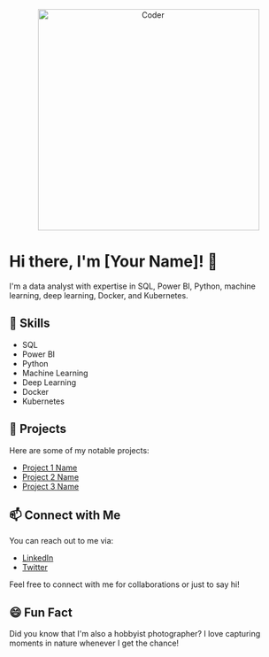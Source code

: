 <div align="center">
  <img src="https://media.giphy.com/media/ZVik7pBtu9dNS/giphy.gif" alt="Coder" width="400"/>
</div>

# Hi there, I'm [Your Name]! 👋

I'm a data analyst with expertise in SQL, Power BI, Python, machine learning, deep learning, Docker, and Kubernetes.

## 🚀 Skills

- SQL
- Power BI
- Python
- Machine Learning
- Deep Learning
- Docker
- Kubernetes

## 💼 Projects

Here are some of my notable projects:

- [Project 1 Name](link)
- [Project 2 Name](link)
- [Project 3 Name](link)

## 📫 Connect with Me

You can reach out to me via:

- [LinkedIn](https://www.linkedin.com/in/your-linkedin-profile/)
- [Twitter](https://twitter.com/your-twitter-handle)

Feel free to connect with me for collaborations or just to say hi!

## 😄 Fun Fact

Did you know that I'm also a hobbyist photographer? I love capturing moments in nature whenever I get the chance!

<!-- Feel free to customize this README to add more sections or tweak the design! -->
